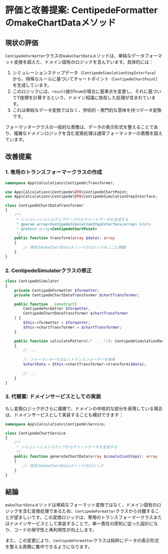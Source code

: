 
# 評価と改善提案: CentipedeFormatterのmakeChartDataメソッド

## 現状の評価

`CentipedeFormatter`クラスの`makeChartData`メソッドは、単純なデータフォーマット変換を超えた、ドメイン固有のロジックを含んでいます。具体的には：

1. シミュレーションステップデータ（`CentipedeSimulationStepInterface`）から、特殊なルールに基づいてチャートポイント（`CentipedeChartPoint`）を生成しています。
2. このロジックには、`result`値がtrueの場合に基準点を変更し、それに基づいてY座標を計算するという、ドメイン知識に依存した処理が含まれています。
3. これは単純なデータ変換ではなく、学術的・専門的な意味を持つデータ変換です。

フォーマッタークラスの一般的な責務は、データの表示形式を整えることであり、複雑なドメインロジックを含む変換処理は通常フォーマッターの責務を超えています。

## 改善提案

### 1. 専用のトランスフォーマークラスの作成

```php
namespace App\Calculations\Centipede\Transformer;

use App\Calculations\Centipede\DTO\CentipedeChartPoint;
use App\Calculations\Centipede\DTO\CentipedeSimulationStepInterface;

class CentipedeChartDataTransformer
{
    /**
     * シミュレーションステップデータからチャートデータを生成する
     * @param array<CentipedeSimulationStepInterface|array> $data
     * @return array<CentipedeChartPoint>
     */
    public function transform(array $data): array
    {
        // 現在のmakeChartDataメソッドのロジックをここに移動
    }
}
```

### 2. CentipedeSimulatorクラスの修正

```php
class CentipedeSimulator
{
    private CentipedeFormatter $formatter;
    private CentipedeChartDataTransformer $chartTransformer;

    public function __construct(
        CentipedeFormatter $formatter,
        CentipedeChartDataTransformer $chartTransformer
    ) {
        $this->formatter = $formatter;
        $this->chartTransformer = $chartTransformer;
    }

    public function calculatePattern(/* ... */): CentipedeSimulationResult
    {
        // ...
        
        // フォーマッターではなくトランスフォーマーを使用
        $chartData = $this->chartTransformer->transform($data);
        
        // ...
    }
}
```

### 3. 代替案: ドメインサービスとしての実装

もし変換ロジックがさらに複雑で、ドメインの中核的な部分を表現している場合は、ドメインサービスとして実装することも検討できます：

```php
namespace App\Calculations\Centipede\Service;

class CentipedeChartService
{
    /**
     * シミュレーションステップからチャートデータを生成する
     */
    public function generateChartData(array $simulationSteps): array
    {
        // 現在のmakeChartDataメソッドのロジック
    }
}
```

## 結論

`makeChartData`メソッドは単純なフォーマット変換ではなく、ドメイン固有のロジックを含む変換処理であるため、`CentipedeFormatter`クラスから分離することが望ましいです。この変換ロジックは、専用のトランスフォーマークラスまたはドメインサービスとして実装することで、単一責任の原則に従った設計になり、コードの保守性と再利用性が向上します。

また、この変更により、`CentipedeFormatter`クラスは純粋にデータの表示形式を整える責務に集中できるようになります。